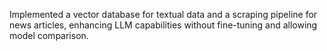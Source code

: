 Implemented a vector database for textual data and a scraping pipeline for news articles, enhancing LLM capabilities without fine-tuning and allowing model comparison. 
